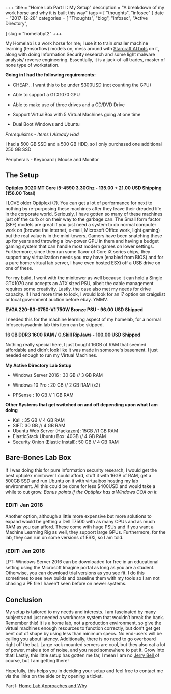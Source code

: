 +++
title = "Home Lab Part II : My Setup"
description = "A breakdown of my work horse and why it is built this way"
tags = [ "thoughts", "infosec" ]
date = "2017-12-28"
categories = [
  "Thoughts",
  "blog",
  "infosec",
  "Active Directory", 
  
]
slug = "homelabpt2"
+++

My Homelab is a work horse for me; I use it to train smaller machine learning (tensorflow) models on, mess around with <a href="http://www.starcraftai.com/wiki/Main_Page/">Starcraft AI bots</a> on it, along with doing Information Security research and some light malware analysis/ reverse engineering. Essentially, it is a jack-of-all trades, master of none type of workstation. 

**Going in I had the following requirements:**

* CHEAP… I want this to be under $300USD (not counting the GPU)

* Able to support a GTX1070 GPU

* Able to make use of three drives and a CD/DVD Drive

* Support VirtualBox with 5 Virtual Machines going at one time 

* Dual Boot Windows and Ubuntu  

*Prerequisites - Items I Already Had*

I had a 500 GB SSD and a 500 GB HDD, so I only purchased one additional    250 GB SSD


Peripherals - Keyboard / Mouse and Monitor 


## The Setup 

**Optiplex 3020 MT Core i5-4590 3.30Ghz - 135.00 + 21.00 USD Shipping (156.00 Total)**

I LOVE older Optiplexi (?). You can get a lot of performance for next to nothing by re-purposing these machines after they leave their dreaded life in the corporate world. Seriously, I have gotten so many of these machines just off the curb or on their way to the garbage can. The Small form factor (SFF) models are great if you just need a system to do normal computer work on (browse the internet, e-mail, Microsoft Office work, light gaming) but the real value is in the mini-towers. Gamers have been snatching these up for years and throwing a low-power GPU in them and having a budget gaming system that can handle most modern games on lower settings. Furthermore, since they run some flavor of Core iX series chips, they support any virtualization needs you may have (enabled from BIOS) and for a pure home virtual lab server, I have even hosted ESXi off a USB drive on one of these. 

For my build, I went with the minitower as well because it can hold a Single GTX1070 and accepts an ATX sized PSU, albeit the cable management requires some creativity. Lastly, the case also met my needs for drive capacity. If I had more time to look, I would look for an i7 option on craigslist or local government auction before ebay. YMMV.

**EVGA 220-B3-0750-V1 750W Bronze PSU - 96.00 USD Shipped**

I needed this for the machine learning aspect of my homelab, for a normal Infosec/sysadmin lab this item can be skipped. 

**16 GB DDR3 1600 RAM / G.Skill RipJaws - 100.00 USD Shipped**

Nothing really special here, I just bought 16GB of RAM that seemed affordable and didn’t look like it was made in someone's basement. I just needed enough to run my Virtual Machines.

**My Active Directory Lab Setup**

* Windows Server 2016 : 30 GB // 3 GB RAM

* Windows 10 Pro : 20 GB // 2 GB RAM (x2)

* PFSense : 10 GB // 1 GB RAM 

**Other Systems that get switched on and off depending upon what I am doing**

* Kali : 35 GB // 4 GB RAM 
* SIFT: 30 GB // 4 GB RAM
* Ubuntu Web Server (Hackazon):  15GB //1 GB RAM
* ElasticStack Ubuntu Box: 40GB // 4 GB RAM 
* Security Onion (Elastic Install): 50 GB // 4 GB RAM

## Bare-Bones Lab Box 

If I was doing this for pure information security research, I would get the best optiplex minitower I could afford, stuff it with 16GB of RAM, get a 500GB SSD and run Ubuntu on it with virtualbox hosting my lab environment. All this could be done for less $400USD and would take a while to out grow.  *Bonus points if the Optiplex has a Windows COA on it.*


### EDIT: Jan 2018
Another option, although a little more expensive but more solutions to expand would be getting a Dell T7500 with as many CPUs and as much RAM as you can afford. These come with huge PSUs and if you want a Machine Learning Rig as well, they support large GPUs. Furthermore, for the lab, they can run on some versions of ESXi, so I am told. 

### /EDIT: Jan 2018


LPT: Windows Server 2016 can be downloaded for free in an educational setting using the Microsoft Imagine portal as long as you are a student.  Otherwise, you can download trial versions as you see fit. I do this sometimes to see new builds and baseline them with my tools so I am not chasing a PE file I haven't seen before on newer systems. 


##  Conclusion

My setup is tailored to my needs and interests. I am fascinated by many subjects and just needed a workhorse system that wouldn’t break the bank. Remember this! It is a home lab, not a production environment, so give the virtual machines enough resources to function correctly, but don’t get get bent out of shape by using less than minimum specs. No end-users will be calling you about latency. Additionally, there is no need to go overboard right off the bat. Large rack mounted servers are cool, but they also eat a lot of power, make a ton of noise, and you need somewhere to put it. Grow into that! Lastly, this little setup has gotten me far, I mean I am no <a href="https://infosec.engineering/"> Jerry Bell </a> of course, but I am getting there!


Hopefully, this helps you in deciding your setup and feel free to contact me via the links on the side or by opening a ticket.

Part I:  <a href="https://joshstepp.com/post/homelabpt1/">Home Lab Approaches and Why</a>







